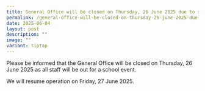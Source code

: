 ```yaml
---
title: General Office will be closed on Thursday, 26 June 2025 due to school event
permalink: /general-office-will-be-closed-on-thursday-26-june-2025-due-to-school-event/
date: 2025-06-04
layout: post
description: ""
image: ""
variant: tiptap
---
```

<p>Please be informed that the General Office will be closed on Thursday,
26 June 2025 as all staff will be out for a school event.</p>
<p>We will resume operation on Friday, 27 June 2025.</p>